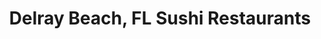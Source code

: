 ---
layout: city
title: Delray Beach, FL Sushi Restaurants
permalink: /florida/delray-beach/
stateAbbr: FL
stateName: Florida
cityName: Delray Beach

---